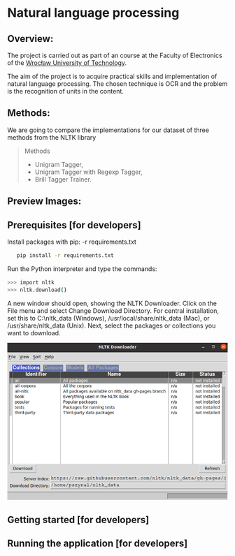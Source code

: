 
# Natural language processing<br/>


## Overview:

The project is carried out as part of an course at the Faculty of Electronics of the [Wrocław University of Technology](http://pwr.edu.pl/en/).

The aim of the project is to acquire practical skills and implementation of natural language processing.
The chosen technique is OCR and the problem is the recognition of units in the content.

## Methods:

We are going to compare the implementations for our dataset of three methods from the NLTK library 


> Methods
>
>  * Unigram Tagger,
>  * Unigram Tagger with Regexp Tagger,
>  * Brill Tagger Trainer.

## Preview Images:


## Prerequisites [for developers]


Install packages with pip: -r requirements.txt

 ```bash
    pip install -r requirements.txt
 ```
Run the Python interpreter and type the commands:

 ```bash
>>> import nltk
>>> nltk.download()
 ```
 
 A new window should open, showing the NLTK Downloader. Click on the File menu and select Change Download Directory. For central installation, set this to C:\nltk_data (Windows), /usr/local/share/nltk_data (Mac), or /usr/share/nltk_data (Unix). Next, select the packages or collections you want to download.

![NLTK]( other/github_images/NLTK.png?raw=true "NLTK Downloader")

## Getting started [for developers]

## Running the application [for developers]

